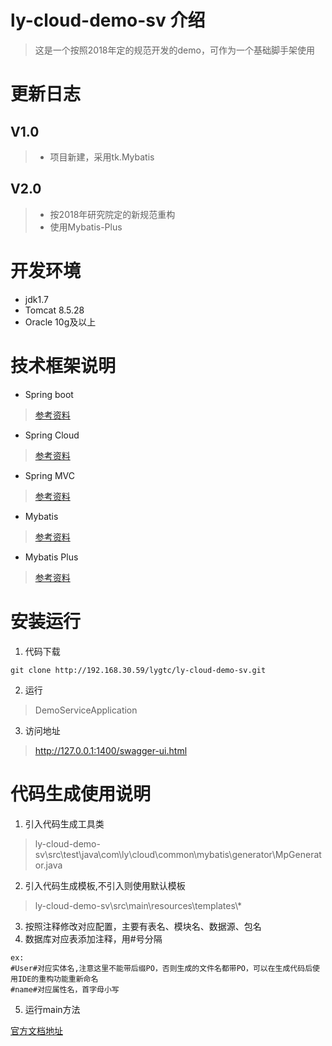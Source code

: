 ly-cloud-demo-sv 介绍
===
> 这是一个按照2018年定的规范开发的demo，可作为一个基础脚手架使用

# 更新日志
## V1.0
>- 项目新建，采用tk.Mybatis

## V2.0
>- 按2018年研究院定的新规范重构
>- 使用Mybatis-Plus

# 开发环境
- jdk1.7
- Tomcat 8.5.28
- Oracle 10g及以上
# 技术框架说明
- Spring boot
> [参考资料](https://spring.io/projects/spring-boot)
- Spring Cloud
> [参考资料](http://projects.spring.io/spring-cloud/)
- Spring MVC
> [参考资料](https://spring.io/projects/spring-framework)
- Mybatis
> [参考资料](http://www.mybatis.org/mybatis-3/)
- Mybatis Plus
> [参考资料](http://mp.baomidou.com/#/)

# 安装运行
1. 代码下载
```
git clone http://192.168.30.59/lygtc/ly-cloud-demo-sv.git
```
2. 运行
> DemoServiceApplication
3. 访问地址
> http://127.0.0.1:1400/swagger-ui.html

# 代码生成使用说明
1. 引入代码生成工具类
> ly-cloud-demo-sv\src\test\java\com\ly\cloud\common\mybatis\generator\MpGenerator.java
2. 引入代码生成模板,不引入则使用默认模板
> ly-cloud-demo-sv\src\main\resources\templates\\*
3. 按照注释修改对应配置，主要有表名、模块名、数据源、包名
4. 数据库对应表添加注释，用#号分隔
```
ex:
#User#对应实体名,注意这里不能带后缀PO，否则生成的文件名都带PO，可以在生成代码后使用IDE的重构功能重新命名
#name#对应属性名，首字母小写
```
5. 运行main方法

[官方文档地址](http://mp.baomidou.com/#/generate-code)